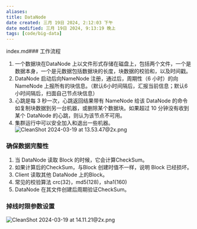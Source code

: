 ```yaml
---
aliases: 
title: DataNode
date created: 三月 19日 2024, 2:12:03 下午
date modified: 三月 19日 2024, 9:13:19 晚上
tags: [code/big-data]
---
```

index.md### 工作流程
1. 一个数据块在DataNode 上以文件形式存储在磁盘上，包括两个文件，一个是数据本身，一个是元数据包括数据块的长度，块数据的校验和，以及时间戳。
2. DataNode 启动后向NameNode 注册，通过后，周期性（6 小时）的向NameNode 上报所有的块信息。（默认6小时间隔后，汇报当前信息；默认6小时间隔后，扫面自己节点块信息）
3. 心跳是每 3 秒一次，心跳返回结果带有 NameNode 给该 DataNode 的命令如复制块数据到另一台机器，或删除某个数据块。如果超过 10 分钟没有收到某个 DataNode 的心跳，则认为该节点不可用。
4. 集群运行中可以安全加入和退出一些机器。
![CleanShot 2024-03-19 at 13.53.47@2x.png](https://typora-tes.oss-cn-shanghai.aliyuncs.com/picgo/CleanShot%202024-03-19%20at%2013.53.47%402x.png)

### 确保数据完整性
1. 当 DataNode 读取 Block 的时候，它会计算CheckSum。
2. 如果计算后的CheckSum，与Block 创建时值不一样，说明 Block 已经损坏。
3. Client 读取其他 DataNode 上的Block。
4. 常见的校验算法 crc(32)，md5(128)，sha1(160)
5. DataNode 在其文件创建后周期验证CheckSum。

### 掉线时限参数设置
![CleanShot 2024-03-19 at 14.11.21@2x.png](https://typora-tes.oss-cn-shanghai.aliyuncs.com/picgo/CleanShot%202024-03-19%20at%2014.11.21%402x.png)
